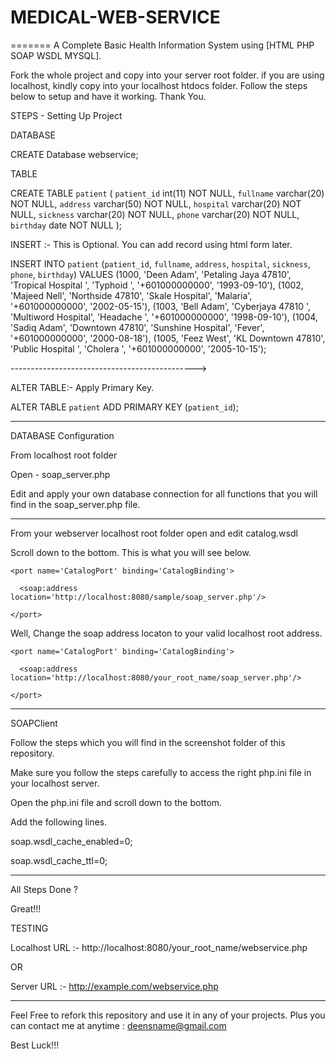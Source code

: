 # MEDICAL-WEB-SERVICE
=======
A Complete Basic Health Information System using [HTML PHP SOAP WSDL MYSQL].

Fork the whole project and copy into your server root folder. if you are using localhost, kindly copy into your localhost htdocs folder. Follow the steps below to setup and have it working. Thank You. 

STEPS - Setting Up Project

DATABASE

CREATE Database webservice;

TABLE

CREATE TABLE `patient` (
  `patient_id` int(11) NOT NULL,
  `fullname` varchar(20) NOT NULL,
  `address` varchar(50) NOT NULL,
  `hospital` varchar(20) NOT NULL,
  `sickness` varchar(20) NOT NULL,
  `phone` varchar(20) NOT NULL,
  `birthday` date NOT NULL
);

INSERT :- This is Optional. You can add record using html form later.

INSERT INTO `patient` (`patient_id`, `fullname`, `address`, `hospital`, `sickness`, `phone`, `birthday`) VALUES
(1000, 'Deen Adam', 'Petaling Jaya 47810', 'Tropical Hospital ', 'Typhoid ', '+601000000000', '1993-09-10'),
(1002, 'Majeed Nell', 'Northside 47810', 'Skale Hospital', 'Malaria', '+601000000000', '2002-05-15'),
(1003, 'Bell Adam', 'Cyberjaya 47810 ', 'Multiword Hospital', 'Headache ', '+601000000000', '1998-09-10'),
(1004, 'Sadiq Adam', 'Downtown 47810', 'Sunshine Hospital', 'Fever', '+601000000000', '2000-08-18'),
(1005, 'Feez West', 'KL Downtown 47810', 'Public Hospital ', 'Cholera ', '+601000000000', '2005-10-15');

---------------------------------------------->

ALTER TABLE:- Apply Primary Key.

ALTER TABLE `patient`
  ADD PRIMARY KEY (`patient_id`);
  
-------------------------------------------------------------------------------------------------------------

DATABASE Configuration 

From localhost root folder
  
  Open - soap_server.php
  
  Edit and apply your own database connection for all functions that you will find in the soap_server.php file.

--------------------------------------------------------------------------------------------------------------

From your webserver localhost root folder open and edit catalog.wsdl

Scroll down to the bottom. This is what you will see below. 

<service name='CatalogService'>

    <port name='CatalogPort' binding='CatalogBinding'>
    
      <soap:address location='http://localhost:8080/sample/soap_server.php'/>
      
    </port>
    
</service>
  
Well, Change the soap address locaton to your valid localhost root address.

<service name='CatalogService'>
    
    <port name='CatalogPort' binding='CatalogBinding'>
      
      <soap:address location='http://localhost:8080/your_root_name/soap_server.php'/>
    
    </port>
    
</service>

----------------------------------------------------------------------------------------------------------

SOAPClient 

Follow the steps which you will find in the screenshot folder of this repository. 

Make sure you follow the steps carefully to access the right php.ini file in your localhost server.

Open the php.ini file and scroll down to the bottom.

Add the following lines.

soap.wsdl_cache_enabled=0;

soap.wsdl_cache_ttl=0;

-----------------------------------------------------------------------------------------------------------

All Steps Done ?

Great!!!
  
TESTING  

Localhost URL :- http://localhost:8080/your_root_name/webservice.php

OR

Server URL :- http://example.com/webservice.php

-----------------------------------------------------------------------------------------------------------

Feel Free to refork this repository and use it in any of your projects. Plus you can contact me at anytime : deensname@gmail.com  

Best Luck!!!
